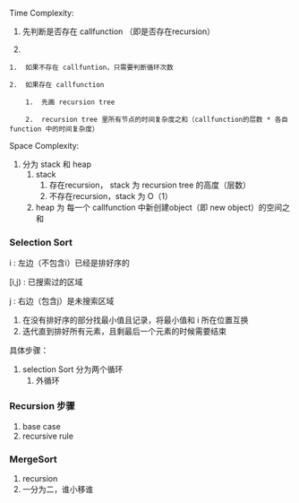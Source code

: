Time Complexity:

1.  先判断是否存在 callfunction （即是否存在recursion）

2.  

    1.  如果不存在 callfuntion，只需要判断循环次数

    2.  如果存在 callfunction

        1.  先画 recursion tree

        2.  recursion tree 里所有节点的时间复杂度之和（callfunction的层数 * 各自 function 中的时间复杂度）

            

Space Complexity:

1.  分为 stack 和 heap
    1.  stack 
        1.  存在recursion， stack 为 recursion tree 的高度（层数）
        2.  不存在recursion，stack 为 O（1）
    2.  heap 为 每一个 callfunction 中新创建object（即 new object）的空间之和





### Selection Sort

i : 左边（不包含i）已经是排好序的

[i,j) : 已搜索过的区域

j : 右边（包含j）是未搜索区域

1.  在没有排好序的部分找最小值且记录，将最小值和 i 所在位置互换
2.  迭代直到排好所有元素，且剩最后一个元素的时候需要结束



具体步骤：

1.  selection Sort 分为两个循环
    1.  外循环

### Recursion 步骤

1.  base case
2.  recursive rule

### MergeSort

1.  recursion
2.  一分为二，谁小移谁

